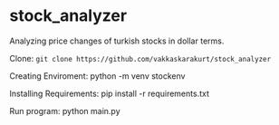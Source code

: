 # stock_analyzer
Analyzing price changes of turkish stocks in dollar terms.

Clone:
`git clone https://github.com/vakkaskarakurt/stock_analyzer`

Creating Enviroment:
python -m venv stockenv

Installing Requirements:
pip install -r requirements.txt

Run program:
python main.py 
